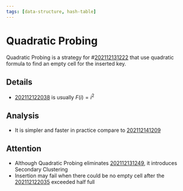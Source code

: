```yaml
---
tags: [data-structure, hash-table]
---
```


# Quadratic Probing

Quadratic Probing is a strategy for #[202112131222](202112131222.md) that use quadratic
formula to find an empty cell for the inserted key.

## Details

- [202112122038](202112122038.md) is usually $F(i) = i^2$

## Analysis

- It is simpler and faster in practice compare to [202112141209](202112141209.md)

## Attention

- Although Quadratic Probing eliminates [202112131249](202112131249.md), it introduces
  Secondary Clustering
- Insertion may fail when there could be no empty cell after the
  [202112122035](202112122035.md) exceeded half full
